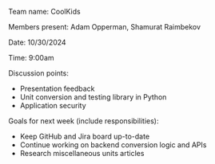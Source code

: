 Team name: CoolKids

Members present: Adam Opperman, Shamurat Raimbekov

Date: 10/30/2024

Time: 9:00am

Discussion points: 

* Presentation feedback
* Unit conversion and testing library in Python
* Application security

Goals for next week (include responsibilities):

* Keep GitHub and Jira board up-to-date
* Continue working on backend conversion logic and APIs
* Research miscellaneous units articles